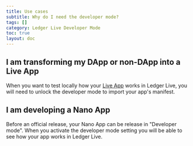 ```yaml
---
title: Use cases
subtitle: Why do I need the developer mode?
tags: []
category: Ledger Live Developer Mode
toc: true
layout: doc
---
```


## I am transforming my DApp or non-DApp into a Live App

When you want to test locally how your [Live App](../docs/live-app) works in Ledger Live, you will need to unlock the developer mode to import your app's manifest. 

## I am developing a Nano App

Before an official release, your Nano App can be release in "Developer mode". When you activate the developer mode setting you will be able to see how your app works in Ledger Live.